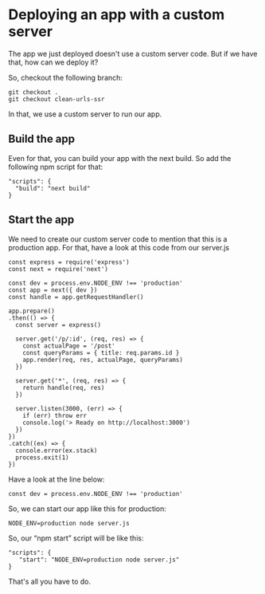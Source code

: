 # Deploying an app with a custom server

The app we just deployed doesn't use a custom server code. But if we have that, how can we deploy it?

So, checkout the following branch:

```
git checkout .
git checkout clean-urls-ssr
```

In that, we use a custom server to run our app.

## Build the app

Even for that, you can build your app with the next build. So add the following npm script for that:

```
"scripts": {
  "build": "next build"
}
```

## Start the app

We need to create our custom server code to mention that this is a production app. For that, have a look at this code from our server.js

```
const express = require('express')
const next = require('next')

const dev = process.env.NODE_ENV !== 'production'
const app = next({ dev })
const handle = app.getRequestHandler()

app.prepare()
.then(() => {
  const server = express()

  server.get('/p/:id', (req, res) => {
    const actualPage = '/post'
    const queryParams = { title: req.params.id }
    app.render(req, res, actualPage, queryParams)
  })

  server.get('*', (req, res) => {
    return handle(req, res)
  })

  server.listen(3000, (err) => {
    if (err) throw err
    console.log('> Ready on http://localhost:3000')
  })
})
.catch((ex) => {
  console.error(ex.stack)
  process.exit(1)
})
```

Have a look at the line below:

```
const dev = process.env.NODE_ENV !== 'production'
```

So, we can start our app like this for production:

```
NODE_ENV=production node server.js
```

So, our “npm start” script will be like this:

```
"scripts": {
   "start": "NODE_ENV=production node server.js"
}
```

That's all you have to do.